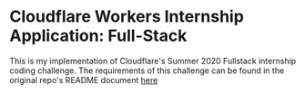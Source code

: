 # Cloudflare Workers Internship Application: Full-Stack

This is my implementation of Cloudflare's Summer 2020 Fullstack internship
coding challenge. The requirements of this challenge can be found in the
original repo's README document [here](https://github.com/cloudflare-internship-2020/internship-application-fullstack)


